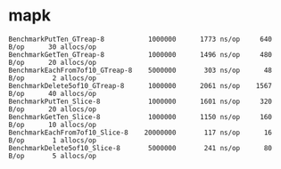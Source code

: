 # mapk

    BenchmarkPutTen_GTreap-8           1000000      1773 ns/op     640 B/op      30 allocs/op
    BenchmarkGetTen_GTreap-8           1000000      1496 ns/op     480 B/op      20 allocs/op
    BenchmarkEachFrom7of10_GTreap-8    5000000       303 ns/op      48 B/op       2 allocs/op
    BenchmarkDelete5of10_GTreap-8      1000000      2061 ns/op    1567 B/op      40 allocs/op
    BenchmarkPutTen_Slice-8            1000000      1601 ns/op     320 B/op      20 allocs/op
    BenchmarkGetTen_Slice-8            1000000      1150 ns/op     160 B/op      10 allocs/op
    BenchmarkEachFrom7of10_Slice-8    20000000       117 ns/op      16 B/op       1 allocs/op
    BenchmarkDelete5of10_Slice-8       5000000       241 ns/op      80 B/op       5 allocs/op

